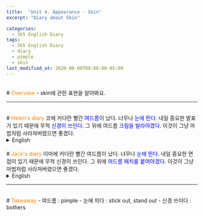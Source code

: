 ```yaml
---
title:  "Unit 4. Appearance - Skin"
excerpt: "Diary about Skin"

categories:
  - 365 English Diary
tags:
  - 365 English Diary
  - diary
  - pimple
  - skin
last_modified_at: 2020-08-09T08:06:00-05:00
---
```

<!--
%% color
%% 주황색 : <span style="color:#FF8000"></span>
%% 파란색 : <span style="color:#0000FF"></span>
%% 빨간색 : <span style="color:#FF0000"></span>
%% 초록색 : <span style="color:#00FF00"></span>
%% 보라색 : <span style="color:#9A2EFE"></span>
-->
<br>
# <span style="color:#FF8000">Overview</span>
- skin에 관한 표현을 알아봐요.
  
----
<br>
# <span style="color:#FF8000">Helen's diary</span>
코에 커다란 빨간 <span style="color:#0000FF">여드름</span>이 났다.  
너무나 <span style="color:#0000FF">눈에 띈다.</span>  
내일 중요한 발표가 있기 때문에 무척 <span style="color:#0000FF">신경이 쓰인다.</span>  
그 위에 여드름 <span style="color:#0000FF">크림을 발라야겠다.</span>  
이것이 그냥 마법처럼 사라져버렸으면 좋겠다.  
  
<details>
<summary>English</summary>
<div markdown="1">
I've got a big red <span style="color:#0000FF">pimple</span> on my nose.  
It <span style="color:#0000FF">sticks out</span> like a sore thumb.  
This <span style="color:#0000FF">bothers</span> me so much because I have a big presentation tomorrow.  
I think I have to <span style="color:#0000FF">apply acne cream</span> on it.  
I wish it would just magically go away.  
</div>
</details>
<br>
# <span style="color:#FF8000">Jack's diary</span>
이마에 커다란 빨간 여드름이 났다.  
너무나 <span style="color:#0000FF">눈에 띈다.</span>  
내일 중요한 면접이 있기 때문에 무척 신경이 쓰인다.  
그 위에 <span style="color:#0000FF">여드름 패치를 붙여야겠다.</span>  
이것이 그냥 마법처럼 사라져버렸으면 좋겠다.  
  
<details>
<summary>English</summary>
<div markdown="1">
I've got a big red pimple on my forehead.  
It <span style="color:#0000FF">stands out</span> like a sore thumb.  
This bothers me so much because I have an important interview tomorrow.  
I think I have to <span style="color:#0000FF">put an acne patch</span> on it.  
I wish it would just disappear like magic.  
</div>
</details>
  
----
<br>
# <span style="color:#FF8000">Takeaway</span>
- 여드름 : pimple
- 눈에 띄다 : stick out, stand out
- 신경 쓰이다 : bothers